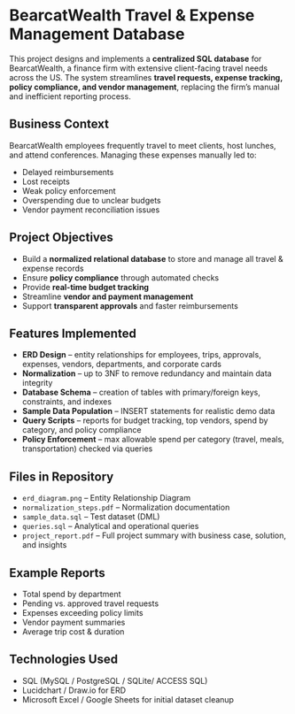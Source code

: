 # BearcatWealth Travel & Expense Management Database

This project designs and implements a **centralized SQL database** for BearcatWealth, a finance firm with extensive client-facing travel needs across the US. The system streamlines **travel requests, expense tracking, policy compliance, and vendor management**, replacing the firm’s manual and inefficient reporting process.

## Business Context
BearcatWealth employees frequently travel to meet clients, host lunches, and attend conferences. Managing these expenses manually led to:
- Delayed reimbursements
- Lost receipts
- Weak policy enforcement
- Overspending due to unclear budgets
- Vendor payment reconciliation issues

## Project Objectives
- Build a **normalized relational database** to store and manage all travel & expense records
- Ensure **policy compliance** through automated checks
- Provide **real-time budget tracking**
- Streamline **vendor and payment management**
- Support **transparent approvals** and faster reimbursements

## Features Implemented
- **ERD Design** – entity relationships for employees, trips, approvals, expenses, vendors, departments, and corporate cards
- **Normalization** – up to 3NF to remove redundancy and maintain data integrity
- **Database Schema** – creation of tables with primary/foreign keys, constraints, and indexes
- **Sample Data Population** – INSERT statements for realistic demo data
- **Query Scripts** – reports for budget tracking, top vendors, spend by category, and policy compliance
- **Policy Enforcement** – max allowable spend per category (travel, meals, transportation) checked via queries

## Files in Repository
- `erd_diagram.png` – Entity Relationship Diagram  
- `normalization_steps.pdf` – Normalization documentation   
- `sample_data.sql` – Test dataset (DML)  
- `queries.sql` – Analytical and operational queries  
- `project_report.pdf` – Full project summary with business case, solution, and insights  

## Example Reports
- Total spend by department
- Pending vs. approved travel requests
- Expenses exceeding policy limits
- Vendor payment summaries
- Average trip cost & duration

## Technologies Used
- SQL (MySQL / PostgreSQL / SQLite/ ACCESS SQL)
- Lucidchart / Draw.io for ERD
- Microsoft Excel / Google Sheets for initial dataset cleanup




